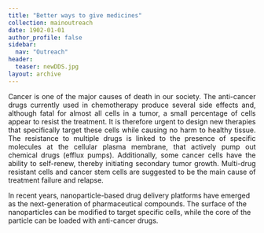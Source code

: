 ```yaml
---
title: "Better ways to give medicines"
collection: mainoutreach
date: 1902-01-01
author_profile: false
sidebar:
  nav: "Outreach"
header:
  teaser: newDDS.jpg
layout: archive
---
```

<p align= "justify">
Cancer is one of the major causes of death in our society. The anti-cancer drugs currently used in chemotherapy produce several side effects and, although fatal for almost all cells in a tumor, a small percentage of cells appear to resist the treatment. It is therefore urgent to design new therapies that specifically target these cells while causing no harm to healthy tissue.
The resistance to multiple drugs is linked to the presence of specific molecules at the cellular plasma membrane, that actively pump out chemical drugs (efflux pumps). Additionally, some cancer cells have the ability to self-renew, thereby initiating secondary tumor growth. Multi-drug resistant cells and cancer stem cells are suggested to be the main cause of treatment failure and relapse.

In recent years, nanoparticle-based drug delivery platforms have emerged as the next-generation of pharmaceutical compounds. The surface of the nanoparticles can be modified to target specific cells, while the core of the particle can be loaded with anti-cancer drugs.
